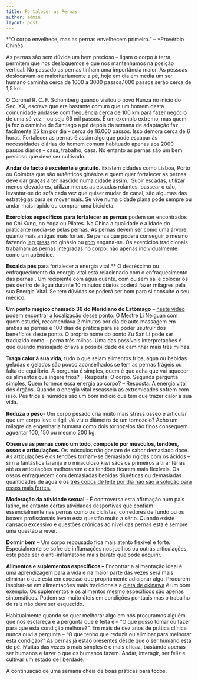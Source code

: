 ```yaml
---
title: Fortalecer as Pernas
author: admin
layout: post
---
```

*“O corpo envelhece, mas as pernas envelhecem primeiro.” &#8211; *Provérbio Chinês

As pernas são sem dúvida um bem precioso – ligam o corpo à terra, permitem que nos desloquemos e que nos mantenhamos na posição vertical. No passado as pernas tinham uma importância maior. As pessoas deslocavam-se maioritariamente a pé, hoje em dia em média um ser humano caminha cerca de 1000 a 3000 passos.1000 passos serão cerca de 1,5 km.

O Coronel R. C. F. Schomberg quando visitou o povo Hunza no inicio do Sec. XX, escreve que era bastante comum que um homem desta comunidade andasse com frequência cerca de 100 km para fazer negócio de uma só vez – ou seja 66 mil passos. É um exemplo extremo, mas quem já fez o caminho de Santiago a pé depois da semana de adaptação faz facilmente 25 km por dia – cerca de 16.000 passos. Isso demora cerca de 6 horas. Fortalecer as pernas é assim algo que pode escapar às necessidades diárias do homem comum habituado apenas aos 2000 passos diários – casa, trabalho, casa. No entanto as pernas são um bem precioso que deve ser cultivado.

**Andar de facto é excelente e gratuito.** Existem cidades como Lisboa, Porto ou Coimbra que são autênticos ginásios e quem quer fortalecer as pernas deve dar graças a ter nascido numa cidade assim.  Subir escadas, utilizar menos elevadores, utilizar menos as escadas rolantes, passear o cão, levantar-se do sofá cada vez que quiser mudar de canal, são algumas das estratégias para se mover mais. Se vive numa cidade plana pode sempre ou andar mais rápido ou comprar uma bicicleta.

**Exercícios específicos para fortalecer as pernas** podem ser encontrados no Chi Kung, no Yoga ou Pilates. Na China a qualidade e a idade do praticante media-se pelas pernas. As pernas devem ser como uma árvore, quanto mais antigas mais fortes. Se pensa que poderá conseguir o mesmo fazendo <a href="http://upload.wikimedia.org/wikipedia/commons/0/05/LegPressMachineExercise.JPG" target="_blank">leg press</a> no ginásio ou <a href="http://cdn2-b.examiner.com/sites/default/files/styles/mobile_rss/hash/ae/2e/rpm_1.jpg" target="_blank">rpm</a> engana-se. Os exercícios tradicionais trabalham as pernas integradas no corpo, não apenas individualmente como um apêndice.

**Escalda pés** para fortalecer a energia vital.** O decréscimo ou enfraquecimento da energia vital está relacionado com o enfraquecimento das pernas . Um recipiente com água quente, com ou sem sal e colocar os pés dentro de água durante 10 minutos diários poderá fazer milagres pela sua Energia Vital. Se tem dúvidas se poderá ser bom para si consulte o seu médico.

**Um ponto mágico chamado 36 do Meridiano do Estômago** – [neste vídeo podem encontrar a localização desse ponto][1]. O Mestre Li Neiguan com quem estudei, recomendava 2 minutos por dia de auto massagem em ambas as pernas e 100 dias de prática para se poder usufruir dos benefícios deste ponto. O próprio nome do ponto Zu San Li pode ser traduzido como – perna três milhas. Uma das possíveis interpretações é que quando massajado criava a possibilidade de caminhar mais três milhas.

**Traga calor à sua vida,** tudo o que sejam alimentos frios, água ou bebidas geladas e gelados são pouco aconselhados se tem as pernas frágeis ou falta de equilíbrio. A pergunta é simples, quem é que acha que vai aquecer os alimentos que ingere frios? – Resposta: O corpo. Segunda pergunta simples, Quem fornece essa energia ao corpo? – Resposta: A energia vital dos órgãos. Quando a energia vital escasseia as extremidades sofrem com isso. Pés frios e húmidos são um bom indício que tem que trazer calor à sua vida.

**Reduza o peso**- Um corpo pesado cria muito mais stress ósseo e articular que um corpo leve e ágil. Já viu o diâmetro de um tornozelo? Acho um milagre da engenharia humana como dois tornozelos tão finos conseguem aguentar 100, 150 ou mesmo 200 kg.

**Observe as pernas como um todo, composto por músculos, tendões, ossos e articulações.** Os músculos não gostam de sabor demasiado doce. As articulações e os tendões tornam-se demasiado rígidas com os ácidos – sim a fantástica laranja e o miraculoso kiwi sãos os primeiros a tirar férias até as articulações melhorarem e os tendões ficarem mais flexíveis. Os ossos enfraquecem com demasiadas bebidas diuréticas ou demasiadas quantidades de água e os [três copos de leite por dia não são a solução para ossos mais fortes.][2]

**Moderação da atividade sexual** - É controversa esta afirmação num pais latino, no entanto certas atividades desportivas que confiam essencialmente nas pernas como os ciclistas, corredores de fundo ou os boxers profissionais levam esta questão muito a sério. Quando existe cansaço excessivo e questões crónicas ao nível das pernas esta é sempre uma questão a rever.

**Dormir bem** – Um corpo repousado fica mais atento flexível e forte. Especialmente se sofre de inflamações nos joelhos ou outras articulações, este pode ser o anti-inflamatório mais barato que pode adquirir.

**Alimentos e suplementos específicos –** Encontrar a alimentação ideal é uma aprendizagem para a vida e na maior parte das vezes será mais eliminar o que está em excesso que propriamente adicionar algo. Procurem inspirar-se em alimentações mais tradicionais a [dieta de okinawa](http://www.amazon.co.uk/gp/product/0609807501?ie=UTF8&tag=guanyuan-21&linkCode=as2&camp=1634&creative=19450&creativeASIN=0609807501) é um bom exemplo. Os suplementos e os alimentos mesmo específicos são apenas sintomáticos. Podem ser muito úteis em condições pontuais mas o trabalho de raiz não deve ser esquecido.

Habitualmente quando se quer melhorar algo em nós procuramos alguém que nos esclareça e a pergunta que é feita é – “O que posso tomar ou fazer para que esta condição melhore?”. Em mais de dez anos de prática clínica nunca ouvi a pergunta – “O que tenho que reduzir ou eliminar para melhorar esta condição?” As pernas já estão presentes desde que o ser humano está de pé. Muitas das vezes o mais simples é o mais eficaz, bastando apenas ser humanos e fazer o que os humanos fazem. Andar, interagir, ser feliz e cultivar um estado de liberdade. 

A continuação de uma semana cheia de boas práticas para todos.



 [1]: http://www.youtube.com/watch?v=Ud97FTjW6-o
 [2]: http://ajph.aphapublications.org/cgi/content/abstract/87/6/992